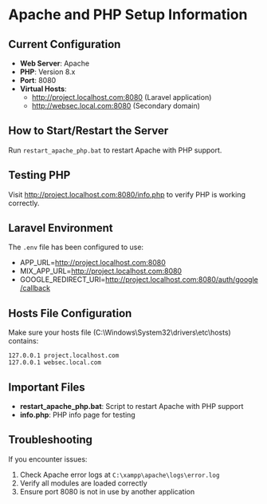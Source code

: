 # Apache and PHP Setup Information

## Current Configuration
- **Web Server**: Apache 
- **PHP**: Version 8.x
- **Port**: 8080
- **Virtual Hosts**:
  - http://project.localhost.com:8080 (Laravel application)
  - http://websec.local.com:8080 (Secondary domain)

## How to Start/Restart the Server
Run `restart_apache_php.bat` to restart Apache with PHP support.

## Testing PHP
Visit http://project.localhost.com:8080/info.php to verify PHP is working correctly.

## Laravel Environment
The `.env` file has been configured to use:
- APP_URL=http://project.localhost.com:8080
- MIX_APP_URL=http://project.localhost.com:8080
- GOOGLE_REDIRECT_URI=http://project.localhost.com:8080/auth/google/callback

## Hosts File Configuration
Make sure your hosts file (C:\Windows\System32\drivers\etc\hosts) contains:
```
127.0.0.1 project.localhost.com
127.0.0.1 websec.local.com
```

## Important Files
- **restart_apache_php.bat**: Script to restart Apache with PHP support
- **info.php**: PHP info page for testing

## Troubleshooting
If you encounter issues:
1. Check Apache error logs at `C:\xampp\apache\logs\error.log`
2. Verify all modules are loaded correctly
3. Ensure port 8080 is not in use by another application 